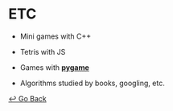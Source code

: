 # ETC

- Mini games with C++
- Tetris with JS

- Games with **[pygame](https://www.pygame.org)**

- Algorithms studied by books, googling, etc.

[↩️ Go Back](https://github.com/lisy0123/Study/tree/master/ETC)
